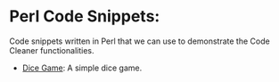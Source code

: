 # Perl Code Snippets:

Code snippets written in Perl that we can use to demonstrate the Code Cleaner functionalities.

- [Dice Game](./dice-game.pl): A simple dice game.
